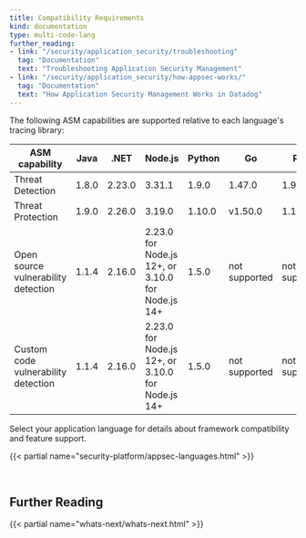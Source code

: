 ```yaml
---
title: Compatibility Requirements
kind: documentation
type: multi-code-lang
further_reading:
- link: "/security/application_security/troubleshooting"
  tag: "Documentation"
  text: "Troubleshooting Application Security Management"
- link: "/security/application_security/how-appsec-works/"
  tag: "Documentation"
  text: "How Application Security Management Works in Datadog"
---
```


The following ASM capabilities are supported relative to each language's tracing library:

| ASM capability                   | Java | .NET | Node.js | Python | Go | Ruby | PHP |
| -------------------------------- | ----------------------------|----------------------------|----------------------------|----------------------------|----------------------------|----------------------------|----------------------------|
| Threat Detection <br/>  | 1.8.0 <br/>   | 2.23.0 <br/> | 3.31.1 <br/> | 1.9.0<br/>   | 1.47.0 <br/>  | 1.9.0<br/>   | 0.84.0 <br/>   |
| Threat Protection <br/> | 1.9.0<br/>    | 2.26.0 <br/> | 3.19.0| 1.10.0<br/>    |  v1.50.0<br/> |  1.11.0<br/>    | 0.86.0<br/>    |
| Open source vulnerability detection <br/>| 1.1.4 <br/> | 2.16.0 <br/> | 2.23.0 for Node.js 12+, or 3.10.0 for Node.js 14+ <br/>| 1.5.0 <br/>| not supported<br/>| not supported<br/>| not supported<br/>|
| Custom code vulnerability detection <br/> | 1.1.4 <br/> | 2.16.0 <br/> | 2.23.0 for Node.js 12+, or 3.10.0 for Node.js 14+ <br/>| 1.5.0 <br/>| not supported<br/>| not supported<br/>| not supported<br/>|

Select your application language for details about framework compatibility and feature support.

{{< partial name="security-platform/appsec-languages.html" >}}

<br>

## Further Reading

{{< partial name="whats-next/whats-next.html" >}}

